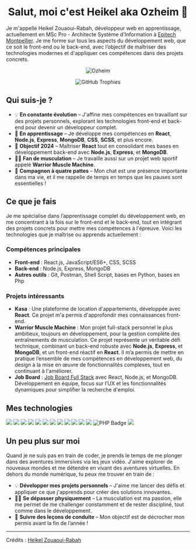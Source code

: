 <h1 align="center">Salut, moi c'est Heikel aka Ozheim 👋</h1>

Je m'appelle Heikel Zouaoui-Rabah, développeur web en apprentissage, actuellement en MSc Pro - Architecte Système d'Information à [Epitech Montpellier](https://www.epitech.eu/fr/). Je me forme sur tous les aspects du développement web, que ce soit le front-end ou le back-end, avec l’objectif de maîtriser des technologies modernes et d'appliquer ces compétences dans des projets concrets.

<p align="center">
    <img src="https://komarev.com/ghpvc/?username=Ozheim" alt="Ozheim" />
</p>

<p align="center">
  <img src="https://github-trophies.vercel.app/?username=Ozheim&theme=matrix&no-frame=false&no-bg=false&margin-w=10&title=MultiLanguage,LongTimeUser,Commits,Repositories,Issues,Followers" alt="GitHub Trophies" />
</p>

## Qui suis-je ?

- 💡 **En constante évolution** – J'affine mes compétences en travaillant sur des projets personnels, explorant les technologies front-end et back-end pour devenir un développeur complet.
- 🌱 **En apprentissage** – Je développe mes compétences en **React**, **Node.js**, **Express**, **MongoDB**, **CSS**, **SCSS**, et plus encore.
- 🎯 **Objectif 2024** – Maîtriser **React** tout en consolidant mes bases en développement back-end avec **Node.js**, **Express**, et **MongoDB**.
- 🏋️‍♂️ **Fan de musculation** – Je travaille aussi sur un projet web sportif appelé **Warrior Muscle Machine**.
- 🐾 **Compagnon à quatre pattes** – Mon chat est une présence importante dans ma vie, et il me rappelle de temps en temps que les pauses sont essentielles !

## Ce que je fais

Je me spécialise dans l’apprentissage complet du développement web, en me concentrant à la fois sur le front-end et le back-end, tout en intégrant des projets concrets pour mettre mes compétences à l'épreuve. Voici les technologies que je maîtrise ou apprends actuellement :

### Compétences principales
- **Front-end** : React.js, JavaScript/ES6+, CSS, SCSS
- **Back-end** : Node.js, Express, MongoDB
- **Autres outils** : Git, Postman, Shell Script, bases en Python, bases en Php

### Projets intéressants
- **Kasa** : Une plateforme de location d'appartements, développée avec **React**. Ce projet m'a permis d'approfondir mes connaissances front-end.
- **Warrior Muscle Machine** : Mon projet full-stack personnel le plus ambitieux, toujours en développement, pour la gestion complète des entraînements de musculation. Ce projet représente un véritable défi technique, combinant un back-end robuste avec **Node.js**, **Express**, et **MongoDB**, et un front-end réactif en **React**. Il m’a permis de mettre en pratique l’ensemble de mes compétences en développement web, du design à la mise en œuvre de fonctionnalités complexes, tout en continuant à l'améliorer.
- **Job Board** : [Job Board Full Stack](https://github.com/BIIIIIIM/job_board) avec React, Node.js, et MongoDB. Développement en équipe, focus sur l’UX et les fonctionnalités dynamiques pour simplifier la recherche d'emploi.




## Mes technologies
<p align="left">
    <img src="https://img.shields.io/badge/HTML5-E34F26?style=for-the-badge&logo=html5&logoColor=white">
    <img src="https://img.shields.io/badge/JavaScript-F7DF1E?style=for-the-badge&logo=javascript&logoColor=black">
    <img src="https://img.shields.io/badge/React-20232A?style=for-the-badge&logo=react&logoColor=61DAFB">
    <img src="https://img.shields.io/badge/Node.js-339933?style=for-the-badge&logo=nodedotjs&logoColor=white">
    <img src="https://img.shields.io/badge/Express.js-000000?style=for-the-badge&logo=express&logoColor=white">
    <img src="https://img.shields.io/badge/MongoDB-4EA94B?style=for-the-badge&logo=mongodb&logoColor=white">
    <img src="https://img.shields.io/badge/CSS3-1572B6?style=for-the-badge&logo=css3&logoColor=white">
    <img src="https://img.shields.io/badge/SCSS-CC6699?style=for-the-badge&logo=sass&logoColor=white">
    <img src="https://img.shields.io/badge/Shell_Script-121011?style=for-the-badge&logo=gnu-bash&logoColor=white">
    <img src="https://img.shields.io/badge/Python-3776AB?style=for-the-badge&logo=python&logoColor=white">
    <img src="https://img.shields.io/badge/Git-F05032?style=for-the-badge&logo=git&logoColor=white">
    <img src="https://img.shields.io/badge/Postman-FF6C37?style=for-the-badge&logo=Postman&logoColor=white">
    <img src="https://img.shields.io/badge/PHP-777BB4?style=for-the-badge&logo=php&logoColor=white" alt="PHP Badge">
    <img src="https://img.shields.io/badge/Java-007396?style=for-the-badge&logo=java&logoColor=white">
</p>



## Un peu plus sur moi
Quand je ne suis pas en train de coder, je prends le temps de me plonger dans des aventures immersives via les jeux vidéo. J'aime explorer de nouveaux mondes et me détendre en vivant des aventures virtuelles. En dehors du monde numérique, tu peux me trouver en train de :

- 💡 **Développer mes projets personnels** – J'aime me lancer des défis et appliquer ce que j'apprends pour créer des solutions innovantes.
- 🏋️‍♂️ **Se dépasser physiquement** – La musculation est ma passion, elle me permet de me challenger constamment et de rester discipliné, tout comme dans le développement.
- 🚗 **Suivre des leçons de conduite** – Mon objectif est de décrocher mon permis avant la fin de l’année !


-----
Crédits : [Heikel Zouaoui-Rabah](https://github.com/Ozheim)
